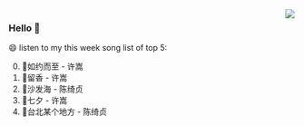 <img align="right"  src="https://github-readme-stats.vercel.app/api/top-langs/?username=kvnZero" />

### Hello 👋

😄 listen to my this week song list of top 5:

0. 🌈如约而至 - 许嵩
1. 🌈留香 - 许嵩
2. 🌈沙发海 - 陈绮贞
3. 🌈七夕 - 许嵩
4. 🌈台北某个地方 - 陈绮贞

